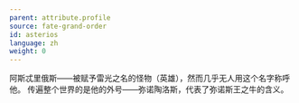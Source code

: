 ```yaml
---
parent: attribute.profile
source: fate-grand-order
id: asterios
language: zh
weight: 0
---
```


阿斯忒里俄斯——被赋予雷光之名的怪物（英雄），然而几乎无人用这个名字称呼他。
传遍整个世界的是他的外号——弥诺陶洛斯，代表了弥诺斯王之牛的含义。

